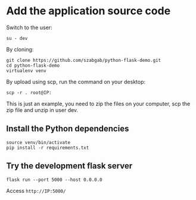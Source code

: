 # Add the application source code


Switch to the user:

```
su - dev
```

By cloning:

```
git clone https://github.com/szabgab/python-flask-demo.git
cd python-flask-demo
virtualenv venv
```

By upload using scp, run the command on your desktop:

```
scp -r . root@IP:
```

This is just an example, you need to zip the files on your computer, scp the zip file and unzip in user dev.


## Install the Python dependencies

```
source venv/bin/activate
pip install -r requirements.txt
```

## Try the development flask server

```
flask run --port 5000 --host 0.0.0.0
```

Access `http://IP:5000/`
